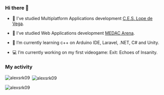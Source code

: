 ### Hi there 👋

- 🔭 I've studied Multiplatform Applications development [C.E.S. Lope de Vega](https://www.ceslopedevega.com/).
- 🔭 I've studied Web Applications development [MEDAC Arena]([https://www.ceslopedevega.com/](https://medac.es/fp-cordoba/escritora-maria-goyri-sn)).

- 🌱 I’m currently learning c++ on Arduino IDE, Laravel, .NET, C# and Unity.

- 💻 I’m currently working on my first videogame: Exit: Echoes of Insanity.

### My activity
<img  align="left" src="https://github-readme-stats.vercel.app/api/top-langs?username=alexsrk09&show_icons=true&locale=en&layout=compact" alt="alexsrk09"/>

<p>&nbsp;<img align="center" src="https://github-readme-stats.vercel.app/api?username=alexsrk09&show_icons=true&locale=en" alt="alexsrk09" /></p>


<img src="https://komarev.com/ghpvc/?username=alexsrk09&label=Profile%20views&color=0e75b6&style=flat" alt="alexsrk09"/>

<!--
**alexsrk09/alexsrk09** is a ✨ _special_ ✨ repository because its `README.md` (this file) appears on your GitHub profile.

Here are some ideas to get you started:

- 🔭 I’m currently working on ...
- 🌱 I’m currently learning ...
- 👯 I’m looking to collaborate on ...
- 🤔 I’m looking for help with ...
- 💬 Ask me about ...
- 📫 How to reach me: ...
- 😄 Pronouns: ...
- ⚡ Fun fact: ...
-->
